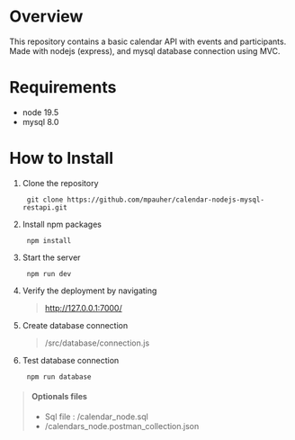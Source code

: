 # Overview 

This repository contains a basic calendar API with events and participants. Made with nodejs (express), and mysql database connection using MVC.

# Requirements

- node 19.5
- mysql 8.0

# How to Install

1. Clone the repository

        git clone https://github.com/mpauher/calendar-nodejs-mysql-restapi.git

2. Install npm packages

        npm install

3. Start the server

        npm run dev

4. Verify the deployment by navigating 

    ><http://127.0.0.1:7000/>


5. Create database connection

    >/src/database/connection.js

6. Test database connection

        npm run database

> #### Optionals files
>
> - Sql file : /calendar_node.sql
> - /calendars_node.postman_collection.json

